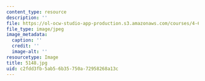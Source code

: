 ```yaml
---
content_type: resource
description: ''
file: https://ol-ocw-studio-app-production.s3.amazonaws.com/courses/4-614-religious-architecture-and-islamic-cultures-fall-2002/c2fdd3fb5ab56b35750a72958268a13c_5148.jpg
file_type: image/jpeg
image_metadata:
  caption: ''
  credit: ''
  image-alt: ''
resourcetype: Image
title: 5148.jpg
uid: c2fdd3fb-5ab5-6b35-750a-72958268a13c
---
```

